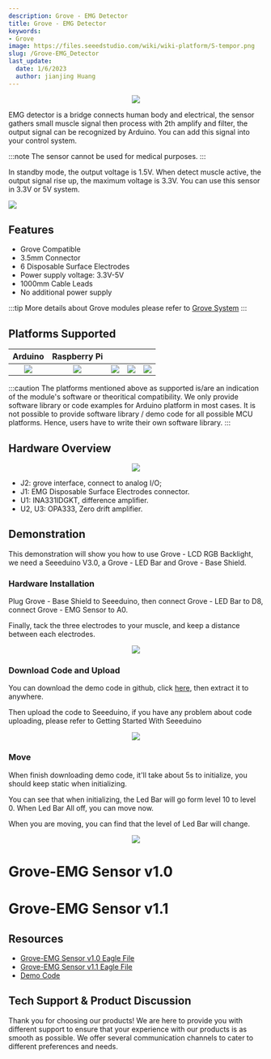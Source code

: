 ```yaml
---
description: Grove - EMG Detector
title: Grove - EMG Detector
keywords:
- Grove
image: https://files.seeedstudio.com/wiki/wiki-platform/S-tempor.png
slug: /Grove-EMG_Detector
last_update:
  date: 1/6/2023
  author: jianjing Huang
---
```


<div align="center"><img width={1000} src="https://files.seeedstudio.com/wiki/Grove-EMG_Detector/img/Emg_product.jpg" /></div>

EMG detector is a bridge connects human body and electrical, the sensor gathers small muscle signal then process with 2th amplify and filter, the output signal can be recognized by Arduino. You can add this signal into your control system.

:::note
The sensor cannot be used for medical purposes.
:::

In standby mode, the output voltage is 1.5V. When detect muscle active, the output signal rise up, the maximum voltage is 3.3V. You can use this sensor in 3.3V or 5V system.

<p style={{textAlign: 'center'}}><a href="https://www.seeedstudio.com/Grove-EMG-Detector-p-1737.html" target="_blank"><img src="https://files.seeedstudio.com/wiki/common/Get_One_Now_Banner.png" /></a></p>

Features
--------

- Grove Compatible
- 3.5mm Connector
- 6 Disposable Surface Electrodes
- Power supply voltage: 3.3V-5V
- 1000mm Cable Leads
- No additional power supply

:::tip
More details about Grove modules please refer to [Grove System](https://wiki.seeedstudio.com/Grove_System/)
:::

Platforms Supported
-------------------

| Arduino                                                                                             | Raspberry Pi                                                                                             |                                                                                                 |                                                                                                          |                                                                                                    |
|-----------------------------------------------------------------------------------------------------|----------------------------------------------------------------------------------------------------------|-------------------------------------------------------------------------------------------------|---------------------------------------------------------------------------------------------------|----------------------------------------------------------------------------------------------------|
|<div align="center"><img width={1000} src="https://files.seeedstudio.com/wiki/wiki_english/docs/images/arduino_logo.jpg" /></div>|<div align="center"><img width={1000} src="https://files.seeedstudio.com/wiki/wiki_english/docs/images/raspberry_pi_logo_n.jpg" /></div> | <div align="center"><img width={1000} src="https://files.seeedstudio.com/wiki/wiki_english/docs/images/bbg_logo_n.jpg" /></div>| <div align="center"><img width={1000} src="https://files.seeedstudio.com/wiki/wiki_english/docs/images/wio_logo_n.jpg" /></div>| <div align="center"><img width={1000} src="https://files.seeedstudio.com/wiki/wiki_english/docs/images/linkit_logo_n.jpg" /></div>|

:::caution
The platforms mentioned above as supported is/are an indication of the module's software or theoritical compatibility. We only provide software library or code examples for Arduino platform in most cases. It is not possible to provide software library / demo code for all possible MCU platforms. Hence, users have to write their own software library.
:::

Hardware Overview
------------------

<div align="center"><img width={1000} src="https://files.seeedstudio.com/wiki/Grove-EMG_Detector/img/Grove_EMG_detector.jpg" /></div>

- J2: grove interface, connect to analog I/O;
- J1: EMG Disposable Surface Electrodes connector.
- U1: INA331IDGKT, difference amplifier.
- U2, U3: OPA333, Zero drift amplifier.

Demonstration
-------------

This demonstration will show you how to use Grove - LCD RGB Backlight, we need a Seeeduino V3.0, a Grove - LED Bar and Grove - Base Shield.

### Hardware Installation

Plug Grove - Base Shield to Seeeduino, then connect Grove - LED Bar to D8, connect Grove - EMG Sensor to A0.

Finally, tack the three electrodes to your muscle, and keep a distance between each electrodes.

<div align="center"><img width={1000} src="https://files.seeedstudio.com/wiki/Grove-EMG_Detector/img/Emg_connect.jpg" /></div>

### Download Code and Upload

You can download the demo code in github, click [here](https://github.com/Seeed-Studio/Grove_EMG_detector_demo_code/), then extract it to anywhere.

Then upload the code to Seeeduino, if you have any problem about code uploading, please refer to Getting Started With Seeeduino

<div align="center"><img width={1000} src="https://files.seeedstudio.com/wiki/Grove-EMG_Detector/img/Emg_ide.png" /></div>

### Move

When finish downloading demo code, it'll take about 5s to initialize, you should keep static when initializing.

You can see that when initializing, the Led Bar will go form level 10 to level 0. When Led Bar All off, you can move now.

When you are moving, you can find that the level of Led Bar will change.

<div align="center"><img width={1000} src="https://files.seeedstudio.com/wiki/Grove-EMG_Detector/img/Grove_emg_demo_2.gif" /></div>

# Grove-EMG Sensor v1.0

<div className="altium-ecad-viewer" data-project-src="https://files.seeedstudio.com/wiki/Grove-EMG_Detector/res/Grove-EMG_Sensor_v1.0.zip" style={{borderRadius: '0px 0px 4px 4px', height: 500, borderStyle: 'solid', borderWidth: 1, borderColor: 'rgb(241, 241, 241)', overflow: 'hidden', maxWidth: 1280, maxHeight: 700, boxSizing: 'border-box'}}>
</div>

# Grove-EMG Sensor v1.1

<div className="altium-ecad-viewer" data-project-src="https://files.seeedstudio.com/wiki/Grove-EMG_Detector/res/202000023+PCBA-Grove+EMG+Detector+v1.1.zip" style={{borderRadius: '0px 0px 4px 4px', height: 500, borderStyle: 'solid', borderWidth: 1, borderColor: 'rgb(241, 241, 241)', overflow: 'hidden', maxWidth: 1280, maxHeight: 700, boxSizing: 'border-box'}}>
</div>

Resources
--------

- [Grove-EMG Sensor v1.0 Eagle File](https://files.seeedstudio.com/wiki/Grove-EMG_Detector/res/Grove-EMG_Sensor_v1.0.zip)
- [Grove-EMG Sensor v1.1 Eagle File](https://files.seeedstudio.com/wiki/Grove-EMG_Detector/res/202000023+PCBA-Grove+EMG+Detector+v1.1.zip)
- [Demo Code](https://github.com/Seeed-Studio/Grove_EMG_detector_demo_code)

<!-- This Markdown file was created from https://www.seeedstudio.com/wiki/Grove_-_EMG_Detector -->

## Tech Support & Product Discussion

Thank you for choosing our products! We are here to provide you with different support to ensure that your experience with our products is as smooth as possible. We offer several communication channels to cater to different preferences and needs.

<div class="button_tech_support_container">
<a href="https://forum.seeedstudio.com/" class="button_forum"></a> 
<a href="https://www.seeedstudio.com/contacts" class="button_email"></a>
</div>

<div class="button_tech_support_container">
<a href="https://discord.gg/eWkprNDMU7" class="button_discord"></a> 
<a href="https://github.com/Seeed-Studio/wiki-documents/discussions/69" class="button_discussion"></a>
</div>

